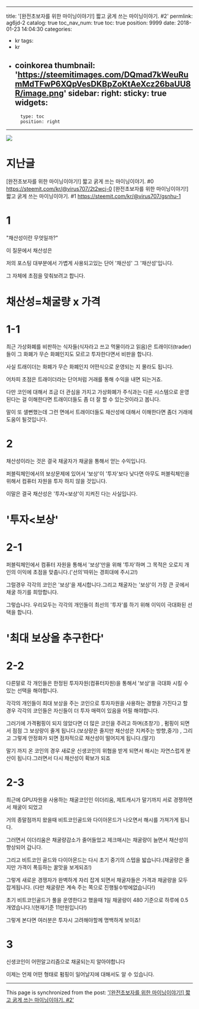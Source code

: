 
---
title: '[완전초보자를 위한 마이닝이야기!] 짧고 굵게 쓰는 마이닝이야기. #2'
permlink: ag6jd-2
catalog: true
toc_nav_num: true
toc: true
position: 9999
date: 2018-01-23 14:04:30
categories:
- kr
tags:
- kr
- coinkorea
thumbnail: 'https://steemitimages.com/DQmad7kWeuRumMdTFwP6XQpVesDKBpZoKtAeXcz26baUU8R/image.png'
sidebar:
    right:
        sticky: true
widgets:
    -
        type: toc
        position: right
---


![](https://steemitimages.com/DQmad7kWeuRumMdTFwP6XQpVesDKBpZoKtAeXcz26baUU8R/image.png)

# 지난글

[완전초보자를 위한 마이닝이야기!] 짧고 굵게 쓰는 마이닝이야기. #0
https://steemit.com/kr/@virus707/2t2wcj-0
[완전초보자를 위한 마이닝이야기!] 짧고 굵게 쓰는 마이닝이야기. #1
https://steemit.com/kr/@virus707/gsnhu-1

# 1
"채산성이란 무엇일까?"

이 질문에서 채산성은

저의 포스팅 대부분에서 가볍게 사용되고있는 단어 '채산성' 그 '채산성'입니다.

그 자체에 초점을 맞춰보려고 합니다.

# 채산성=채굴량 x 가격

# 1-1
최근 가상화폐를 비판하는 식자들(식자라고 쓰고 먹물이라고 읽음)은 트래이더(trader)들이 그 화폐가 무슨 화폐인지도 모르고 투자한다면서 비판을 합니다.

사실 트래이더는 화폐가 무슨 화폐인지 어떤식으로 운영되는 지 몰라도 됩니다.

어차피 초점은 트래이더라는 단어처럼 거래를 통해 수익을 내면 되는거죠.

다만 코인에 대해서 조금 더 관심을 가지고 가상화폐가 주식과는 다른 시스템으로 운영된다는 걸 이해한다면 트래이더들도 좀 더 잘 할 수 있는것이라고 봅니다.

말이 또 샐뻔했는데 그런 면에서 트래이더들도 채산성에 대해서 이해한다면 좀더 거래에 도움이 될것입니다.

# 2
채산성이라는 것은 결국 채굴자가 채굴을 통해서 얻는 수익입니다.

퍼블릭체인에서의 보상문제에 있어서 '보상'이 '투자'보다 낮다면 아무도 퍼블릭체인을 위해서 컴퓨터 자원을 투자
 하지 않을 것입니다.

이말은 결국 채산성은 '투자<보상'이 지켜진 다는 사실입니다. 

# '투자<보상'

# 2-1
퍼블릭체인에서 컴퓨터 자원을 통해서 '보상'만을 위해 '투자'하며 그 목적은 오로지 개인의 이익에 초점을 맞춥니다.('선의'따위는 경희대에 주시고!)

그럴경우 각각의 코인은 '보상'을 제시합니다.그리고 채굴자는 '보상'이 가장 큰 곳에서 채굴 하기를 희망합니다.

그렇습니다. 우리모두는 각각의 개인들이 최선의 '투자'를 하기 위해 이익이 극대화된 선택을 합니다.

# '최대 보상을 추구한다'

# 2-2
다른말로 각 개인들은 한정된 투자자원(컴퓨터자원)을 통해서 '보상'을 극대화 시킬 수 있는 선택을 해야합니다.

각각의 개인들이 최대 보상을 주는 코인으로 투자자원을 사용하는 경향을 가진다고 할 경우 각각의 코인들은 자신들이 더 투자 매력이 있음을 어필 해야합니다. 

그러기에 가격펌핑이 되지 않았다면 더 많은 코인을 주려고 하며(초창기) , 펌핑이 되면서 점점 그 보상량이 줄게 됩니다.(보상량은 줄지만 채산성은 지켜주는 방향,중기) , 그리고 그렇게 안정화가 되면 점차적으로 채산성이 떨어지게 됩니다.(말기)

말기 까지 온 코인의 경우 새로운 신생코인의 위협을 받게 되면서 해시는 자연스럽게 분산이 됩니다.그러면서 다시 채산성이 확보가 되죠

# 2-3 
최근에 GPU자원을 사용하는 채굴코인인 이더리움, 제트캐시가 말기까지 서로 경쟁하면서 채굴이 되었고

거의 종말점까지 왔을때 비트코인골드와 다이아몬드가 나오면서 해시를 가져가게 됩니다.

그러면서 이더리움은 채굴량감소가 줄어들었고 제크매시는  채굴량이 늘면서 채산성이 향상되어 갑니다.

그리고 비트코인 골드와 다이아몬드는 다시 초기 중기의 스텝을 밟습니다.(채굴량은 줄지만 가격이 폭등하는 꿀맛을 보게되죠!)

그렇게 새로운 경쟁자가 완벽하게 자리 잡게 되면서 채굴자들은 가격과 채굴량을 모두 잡게됩니다.
(다만 채굴량은 계속 주는 쪽으로 진행될수밖에없습니다!)

초기 비트코인골드가 풀을 운영한다고 했을때 1일 채굴량이 480 기준으로 하루에 0.5개였습니다.!(현재기준 11만원입니다!)

그렇게 본다면 여러분은 투자시 고려해야할께 명백하게 보이죠!

# 3

신생코인이 어떤알고리즘으로 채굴되는지 알아야합니다

이제는 언제 어떤 형태로 펌핑이 일어날지에 대해서도 알 수 있습니다.

- - -

This page is synchronized from the post: ['[완전초보자를 위한 마이닝이야기!] 짧고 굵게 쓰는 마이닝이야기. #2'](https://steemit.com/@virus707/ag6jd-2)
